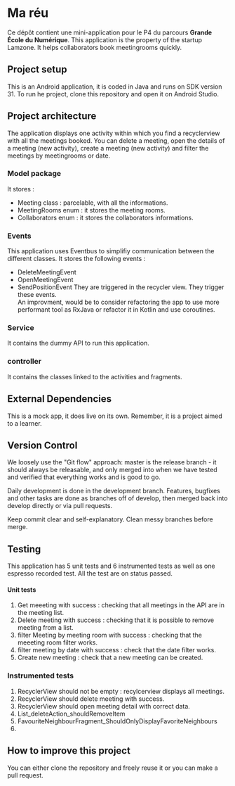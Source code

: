 # Ma réu

Ce dépôt contient une mini-application pour le P4 du parcours **Grande École du Numérique**. 
This application is the property of the startup Lamzone. It helps collaborators book meetingrooms quickly. 

## Project setup

This is an Android application, it is coded in Java and runs on SDK version 31. To run he project, clone this repository and open it on Android Studio. 

## Project architecture

The application displays one activity within which you find a recyclerview with all the meetings booked. You can delete a meeting, open the details of a meeting (new activity), create a meeting (new activity) and filter the meetings by meetingrooms or date.

### Model package

It stores : 
  * Meeting class : parcelable, with all the informations.
  * MeetingRooms enum : it stores the meeting rooms.
  * Collaborators enum : it stores the collaborators informations.

### Events

This application uses Eventbus to simplifiy communication between the different classes. It stores the following events : 
  * DeleteMeetingEvent
  * OpenMeetingEvent
  * SendPositionEvent
They are triggered in the recycler view. They trigger these events.  
An improvment, would be to consider refactoring the app to use more performant tool as RxJava or refactor it in Kotlin and use coroutines. 

### Service

It contains the dummy API to run this application. 

### controller

It contains the classes linked to the activities and fragments. 

## External Dependencies

This is a mock app, it does live on its own. Remember, it is a project aimed to a learner. 

## Version Control

We loosely use the "Git flow" approach: master is the release branch - it should always be releasable, and only merged into when we have tested and verified that everything works and is good to go. 

Daily development is done in the development branch. Features, bugfixes and other tasks are done as branches off of develop, then merged back into develop directly or via pull requests.

Keep commit clear and self-explanatory. Clean messy branches before merge. 

## Testing

This application has 5 unit tests and 6 instrumented tests as well as one espresso recorded test. All the test are on status passed. 

#### Unit tests
1. Get meeeting with success : checking that all meetings in the API are in the meeting list.
2. Delete meeting with success : checking that it is possible to remove meeting from a list. 
3. filter Meeting by meeting room with success : checking that the meeeting room filter works. 
4. filter meeting by date with success : check that the date filter works. 
5. Create new meeting : check that a new meeting can be created.  

### Instrumented tests
1. RecyclerView should not be empty : recylcerview displays all meetings.
2. RecyclerView should delete meeting with success. 
3. RecyclerView should open meeting detail with correct data. 
4. List_deleteAction_shouldRemoveItem
5. FavouriteNeighbourFragment_ShouldOnlyDisplayFavoriteNeighbours
6. 

## How to improve this project

You can either clone the repository and freely reuse it or you can make a pull request. 
